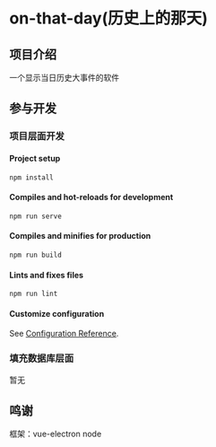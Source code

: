 # on-that-day(历史上的那天)

## 项目介绍

一个显示当日历史大事件的软件

## 参与开发

### 项目层面开发

#### Project setup
```
npm install
```

#### Compiles and hot-reloads for development
```
npm run serve
```

#### Compiles and minifies for production
```
npm run build
```

#### Lints and fixes files
```
npm run lint
```

#### Customize configuration
See [Configuration Reference](https://cli.vuejs.org/config/).

### 填充数据库层面

暂无

## 鸣谢

框架：vue-electron node 